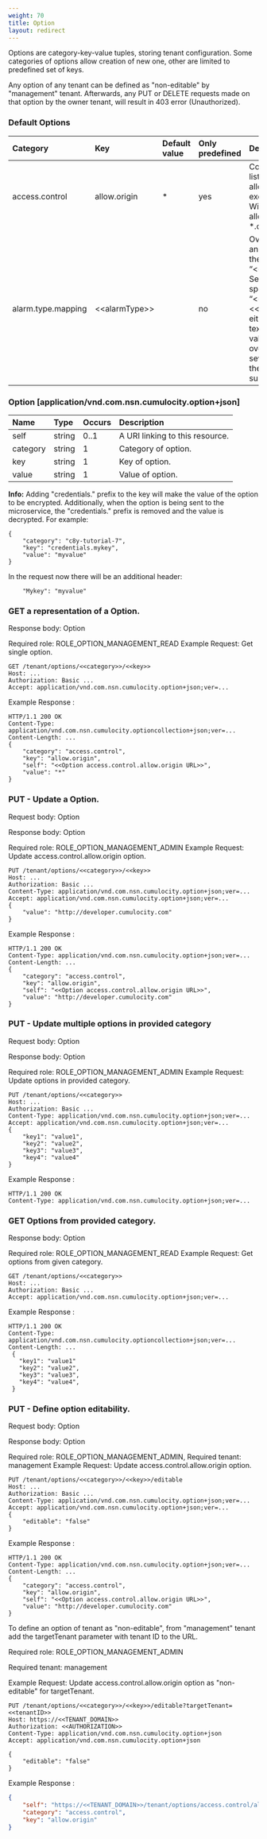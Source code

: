 ```yaml
---
weight: 70
title: Option
layout: redirect
---
```


Options are category-key-value tuples, storing tenant configuration. Some categories of options allow creation of new one, other are limited to predefined set of keys.

Any option of any tenant can be defined as "non-editable" by "management" tenant.
Afterwards, any PUT or DELETE requests made on that option by the owner tenant, will result in 403 error (Unauthorized).

### Default Options

<table>
<colgroup>
<col style="width: 20%;">
<col style="width: 20%;">
<col style="width: 20%;">
<col style="width: 20%;">
<col style="width: 20%;">
</colgroup>
<thead>
<tr>
<th align="left">Category</th>
<th align="left">Key</th>
<th align="left">Default value</th>
<th align="left">Only predefined</th>
<th align="left">Description</th>
</tr>
</thead>
<tbody>
<tr>
<td align="left">access.control</td>
<td align="left">allow.origin</td>
<td align="left">*</td>
<td align="left">yes</td>
<td align="left">Comma separated list of domains allowed for execution of CORS. Wildcards are allowed (e.g. *.cumuclocity.com)</td>
</tr>
<tr>
<td align="left">alarm.type.mapping</td>
<td align="left">&lt;&lt;alarmType&gt;&gt;</td>
<td align="left"></td>
<td align="left">no</td>
<td align="left">Overrides severity and alarm text for the alarm with type “&lt;&lt;alarmType&gt;&gt;". Severity and text are specified as “&lt;&lt;alarmSeverity&gt;&gt;|&lt;&lt;alarmText&gt;&gt;". If either part of the text is empty, the value will not be overridden. If severity is “NONE”, the alarm will be suppressed.</td>
</tr>
</tbody>
</table>

### Option [application/vnd.com.nsn.cumulocity.option+json]

|Name|Type|Occurs|Description|
|:---|:---|:-----|:----------|
|self|string|0..1|A URI linking to this resource.|
|category|string|1|Category of option.|
|key|string|1|Key of option.|
|value|string|1|Value of option.|

**Info:** Adding "credentials." prefix to the key will make the value of the option to be encrypted. Additionally, when the option is being sent to the microservice, the "credentials." prefix is removed and the value is decrypted. For example:

	{
	    "category": "c8y-tutorial-7",
	    "key": "credentials.mykey",
	    "value": "myvalue"
	}

In the request now there will be an additional header:

		"Mykey": "myvalue"

### GET a representation of a Option.

Response body: Option

Required role: ROLE\_OPTION\_MANAGEMENT\_READ
 Example Request: Get single option.


    GET /tenant/options/<<category>>/<<key>>
    Host: ...
    Authorization: Basic ...
    Accept: application/vnd.com.nsn.cumulocity.option+json;ver=...

Example Response :

    HTTP/1.1 200 OK
    Content-Type: application/vnd.com.nsn.cumulocity.optioncollection+json;ver=...
    Content-Length: ...
    {
        "category": "access.control",
        "key": "allow.origin",
        "self": "<<Option access.control.allow.origin URL>>",
        "value": "*"
    }

### PUT - Update a Option.

Request body: Option

Response body: Option

Required role: ROLE\_OPTION\_MANAGEMENT\_ADMIN
 Example Request: Update access.control.allow.origin option.


    PUT /tenant/options/<<category>>/<<key>>
    Host: ...
    Authorization: Basic ...
    Content-Type: application/vnd.com.nsn.cumulocity.option+json;ver=...
    Accept: application/vnd.com.nsn.cumulocity.option+json;ver=...
    {
        "value": "http://developer.cumulocity.com"
    }

Example Response :

    HTTP/1.1 200 OK
    Content-Type: application/vnd.com.nsn.cumulocity.option+json;ver=...
    Content-Length: ...
    {
        "category": "access.control",
        "key": "allow.origin",
        "self": "<<Option access.control.allow.origin URL>>",
        "value": "http://developer.cumulocity.com"
    }

### PUT - Update multiple options in provided category

Request body: Option

Response body: Option

Required role: ROLE\_OPTION\_MANAGEMENT\_ADMIN
 Example Request: Update options in provided category.


    PUT /tenant/options/<<category>>
    Host: ...
    Authorization: Basic ...
    Content-Type: application/vnd.com.nsn.cumulocity.option+json;ver=...
    Accept: application/vnd.com.nsn.cumulocity.option+json;ver=...
    {
        "key1": "value1",
        "key2": "value2",
        "key3": "value3",
        "key4": "value4"
    }

Example Response :

    HTTP/1.1 200 OK
    Content-Type: application/vnd.com.nsn.cumulocity.option+json;ver=...

### GET Options from provided category.

Response body: Option

Required role: ROLE\_OPTION\_MANAGEMENT\_READ
 Example Request: Get options from given category.


    GET /tenant/options/<<category>>
    Host: ...
    Authorization: Basic ...
    Accept: application/vnd.com.nsn.cumulocity.option+json;ver=...

Example Response :

    HTTP/1.1 200 OK
    Content-Type: application/vnd.com.nsn.cumulocity.optioncollection+json;ver=...
    Content-Length: ...
     {
       "key1": "value1"
       "key2": "value2",
       "key3": "value3",
       "key4": "value4",
     }

### PUT - Define option editability.

Request body: Option

Response body: Option

Required role: ROLE\_OPTION\_MANAGEMENT\_ADMIN, Required tenant: management
 Example Request: Update access.control.allow.origin option.


    PUT /tenant/options/<<category>>/<<key>>/editable
    Host: ...
    Authorization: Basic ...
    Content-Type: application/vnd.com.nsn.cumulocity.option+json;ver=...
    Accept: application/vnd.com.nsn.cumulocity.option+json;ver=...
    {
        "editable": "false"
    }

Example Response :

    HTTP/1.1 200 OK
    Content-Type: application/vnd.com.nsn.cumulocity.option+json;ver=...
    Content-Length: ...
    {
        "category": "access.control",
        "key": "allow.origin",
        "self": "<<Option access.control.allow.origin URL>>",
        "value": "http://developer.cumulocity.com"
    }

To define an option of tenant as "non-editable", from "management" tenant add the targetTenant parameter with tenant ID to the URL.

Required role: ROLE\_OPTION\_MANAGEMENT\_ADMIN

Required tenant: management

Example Request: Update access.control.allow.origin option as "non-editable" for targetTenant.

```http
PUT /tenant/options/<<category>>/<<key>>/editable?targetTenant=<<tenantID>>
Host: https://<<TENANT_DOMAIN>>
Authorization: <<AUTHORIZATION>>
Content-Type: application/vnd.com.nsn.cumulocity.option+json
Accept: application/vnd.com.nsn.cumulocity.option+json

{
    "editable": "false"
}
```

Example Response :

```json
{
    "self": "https://<<TENANT_DOMAIN>>/tenant/options/access.control/allow.origin",
    "category": "access.control",
    "key": "allow.origin"
}
```
